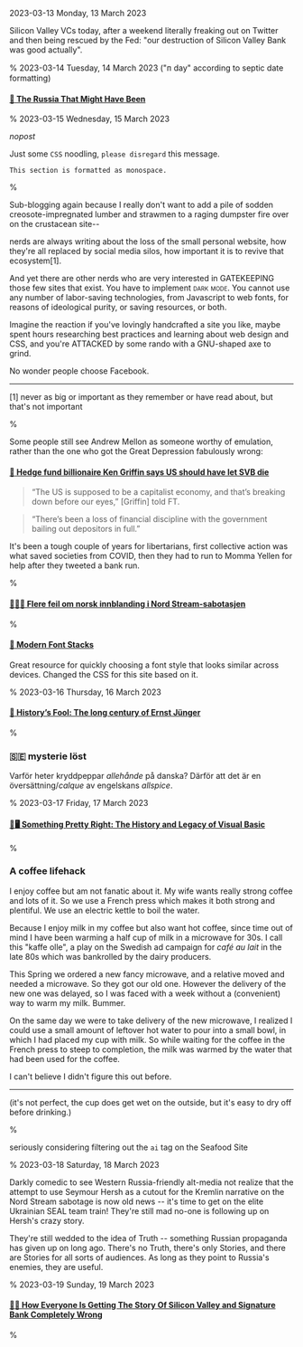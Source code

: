 2023-03-13 Monday, 13 March 2023

Silicon Valley VCs today, after a weekend literally freaking out on Twitter and then being rescued by the Fed: "our destruction of Silicon Valley Bank was good actually".

%
2023-03-14 Tuesday, 14 March 2023 ("ᴨ day" according to septic date formatting)

#### [🔗 The Russia That Might Have Been](https://www.foreignaffairs.com/ukraine/russia-might-have-been?utm_source=twitter_posts&utm_medium=social&utm_campaign=tw_daily_soc)

%
2023-03-15 Wednesday, 15 March 2023

*nopost* 

Just some `CSS` noodling, `please disregard` this message.

    This section is formatted as monospace.
	
%

Sub-blogging again because I really don't want to add a pile of sodden creosote-impregnated lumber and strawmen to a raging dumpster fire over on the crustacean site--

nerds are always writing about the loss of the small personal website, how they're all replaced by social media silos, how important it is to revive that ecosystem[1].

And yet there are other nerds who are very interested in GATEKEEPING those few sites that exist. You have to implement <span style="font-variant: small-caps;">dark mode</span>. You cannot use any number of labor-saving technologies, from Javascript to web fonts, for reasons of ideological purity, or saving resources, or both. 

Imagine the reaction if you've lovingly handcrafted a site you like, maybe spent hours researching best practices and learning about web design and CSS, and you're ATTACKED by some rando with a GNU-shaped axe to grind. 

No wonder people choose Facebook.

--- 

<!-- vktlcr -->

[1] never as big or important as they remember or have read about, but that's not important

%

Some people still see Andrew Mellon as someone worthy of emulation, rather than the one who got the Great Depression fabulously wrong:

#### [🔗 Hedge fund billionaire Ken Griffin says US should have let SVB die](https://protos.com/hedge-fund-billionaire-ken-griffin-says-us-should-have-let-svb-die/)

> “The US is supposed to be a capitalist economy, and that’s breaking down before our eyes,” [Griffin] told FT.

> “There’s been a loss of financial discipline with the government bailing out depositors in full.”

It's been a tough couple of years for libertarians, first collective action was what saved societies from COVID, then they had to run to Momma Yellen for help after they tweeted a bank run. 

%

#### [🔗&#x1F1F3;&#x1F1F4; Flere feil om norsk innblanding i Nord Stream-sabotasjen](https://journalisten.no/faktiskno-faktasjekker-seymour-hersh/563656)

%

#### [🔗 Modern Font Stacks](https://modernfontstacks.com/)

Great resource for quickly choosing a font style that looks similar across devices. Changed the CSS for this site based on it.

%
2023-03-16 Thursday, 16 March 2023

#### [🔗 History’s Fool: The long century of Ernst Jünger](https://harpers.org/archive/2023/03/historys-fool-ernst-junger/)

%

### &#x1F1F8;&#x1F1EA; mysterie löst

Varför heter kryddpeppar *allehånde* på danska? Därför att det är en översättning/*calque* av engelskans *allspice*.

%
2023-03-17 Friday, 17 March 2023

#### [🔗🖥️ Something Pretty Right: The History and Legacy of Visual Basic](https://retool.com/visual-basic/)

%

### A coffee lifehack

I enjoy coffee but am not fanatic about it. My wife wants really strong coffee and lots of it. So we use a French press which makes it both strong and plentiful. We use an electric kettle to boil the water. 

Because I enjoy milk in my coffee but also want hot coffee, since time out of mind I have been warming a half cup of milk in a microwave for 30s. I call this "kaffe olle", a play on the Swedish ad campaign for *café au lait* in the late 80s which was bankrolled by the dairy producers. 

This Spring we ordered a new fancy microwave, and a relative moved and needed a microwave. So they got our old one. However the delivery of the new one was delayed, so I was faced with a week without a (convenient) way to warm my milk. Bummer.

On the same day we were to take delivery of the new microwave, I realized I could use a small amount of leftover hot water to pour into a small bowl, in which I had placed my cup with milk. So while waiting for the coffee in the French press to steep to completion, the milk was warmed by the water that had been used for the coffee. 

I can't believe I didn't figure this out before.

---

(it's not perfect, the cup does get wet on the outside, but it's easy to dry off before drinking.)

%

seriously considering filtering out the `ai` tag on the Seafood Site

%
2023-03-18 Saturday, 18 March 2023

Darkly comedic to see Western Russia-friendly alt-media not realize that the attempt to use Seymour Hersh as a cutout for the Kremlin narrative on the Nord Stream sabotage is now old news -- it's time to get on the elite Ukrainian SEAL team train! They're still mad no-one is following up on Hersh's crazy story. 

They're still wedded to the idea of Truth -- something Russian propaganda has given up on long ago. There's no Truth, there's only Stories, and there are Stories for all sorts of audiences. As long as they point to Russia's enemies, they are useful. 

%
2023-03-19 Sunday, 19 March 2023

#### [🔗💸 How Everyone Is Getting The Story Of Silicon Valley and Signature Bank Completely Wrong](https://cryptadamus.substack.com/p/how-everyone-got-the-story-of-silicon)

%
